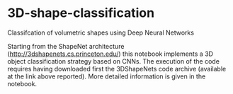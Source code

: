 # 3D-shape-classification
Classifcation of volumetric shapes using Deep Neural Networks

Starting from the ShapeNet architecture (http://3dshapenets.cs.princeton.edu/) this notebook implements a 3D object classification strategy based on CNNs. The execution of the code requires having downloaded first the 3DShapeNets code archive (available at the link above reported). More detailed information is given in the notebook.
